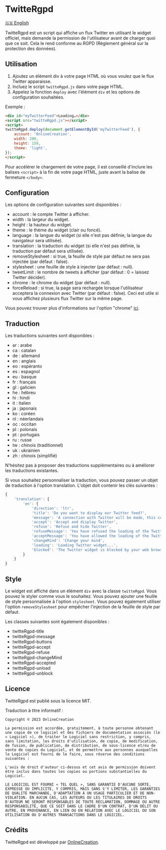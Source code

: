 # TwitteRgpd

[🇬🇧 English](README.md)

TwitteRgpd est un script qui affiche un flux Twitter en utilisant le widget officiel, mais demande la permission de l'utilisateur avant de charger quoi que ce soit. Cela le rend conforme au RGPD (Règlement général sur la protection des données).

## Utilisation

1. Ajoutez un élément div à votre page HTML où vous voulez que le flux Twitter apparaisse.
2. Incluez le script `twitteRgpd.js` dans votre page HTML.
3. Appelez la fonction `deploy` avec l'élément `div` et les options de configuration souhaitées.

Exemple :

```html
<div id="myTwitterFeed">Loading…</div>
<script src="twitteRgpd.js"></script>
<script>
twitteRgpd.deploy(document.getElementById('myTwitterFeed'), {
    account: 'OnlineCreation',
    width: 200,
    height: 150,
    theme: 'light',
});
</script>
```

Pour accélérer le chargement de votre page, il est conseillé d'inclure les balises `<script>` à la fin de votre page HTML, juste avant la balise de fermeture `</body>`.

## Configuration

Les options de configuration suivantes sont disponibles :

- account : le compte Twitter à afficher.
- width : la largeur du widget.
- height : la hauteur du widget.
- theme : le thème du widget (clair ou foncé).
- language : la langue du widget (si elle n'est pas définie, la langue du navigateur sera utilisée).
- translation : la traduction du widget (si elle n'est pas définie, la traduction par défaut sera utilisée).
- removeStylesheet : si true, la feuille de style par défaut ne sera pas injectée (par défaut : false).
- stylesheet : une feuille de style à injecter (par défaut : null).
- tweetLimit : le nombre de tweets à afficher (par défaut : 0 = laissez Twitter décider).
- chrome : le chrome du widget (par défaut : null).
- forceReload : si true, la page sera rechargée lorsque l'utilisateur acceptera la connexion avec Twitter (par défaut : false). Ceci est utile si vous affichez plusieurs flux Twitter sur la même page.

Vous pouvez trouver plus d'informations sur l'option "chrome" [ici](https://developer.twitter.com/en/docs/twitter-for-websites/timelines/overview).

## Traduction

Les traductions suivantes sont disponibles :

- ar : arabe
- ca : catalan
- de : allemand
- en : anglais
- eo : espéranto
- es : espagnol
- eu : basque
- fr : français
- gl : galicien
- he : hébreu
- hi : hindi
- it : italien
- ja : japonais
- ko : coréen
- nl : néerlandais
- oc : occitan
- pl : polonais
- pt : portugais
- ru : russe
- tw : chinois (traditionnel)
- uk : ukrainien
- zh : chinois (simplifié)

N'hésitez pas à proposer des traductions supplémentaires ou à améliorer les traductions existantes.

Si vous souhaitez personnaliser la traduction, vous pouvez passer un objet de traduction à l'option translation. L'objet doit contenir les clés suivantes :

```javascript
{
    'translation': {
        'en': {
            'direction': 'ltr',
            'title': 'Do you want to display our Twitter feed?',
            'message': 'A connection with Twitter will be made, this connection may share some of your personal data with Twitter.',
            'accept': 'Accept and display Twitter',
            'refuse': 'Refuse and hide Twitter',
            'refuseMessage': 'You have refused the loading of the Twitter widget. You can change your mind by clicking on the button below.',
            'acceptMessage': 'You have allowed the loading of the Twitter widget. You can change your mind by clicking on the button below.',
            'changeMind': 'Change your mind',
            'loading': 'Loading Twitter widget...',
            'blocked': 'The Twitter widget is blocked by your web browser. If you see an icon like this in your browser, click on it to unblock it.'
        }
    }
}
```

## Style

Le widget est affiché dans un élément `div` avec la classe `twitteRgpd`. Vous pouvez le styler comme vous le souhaitez. Vous pouvez ajouter une feuille de style personnalisée à l'option `stylesheet`. Vous pouvez également utiliser l'option `removeStylesheet` pour empêcher l'injection de la feuille de style par défaut.

Les classes suivantes sont également disponibles :

- twitteRgpd-title
- twitteRgpd-message
- twitteRgpd-buttons
- twitteRgpd-accept
- twitteRgpd-refuse
- twitteRgpd-changeMind
- twitteRgpd-accepted
- twitteRgpd-unload
- twitteRgpd-unblock

## Licence

TwitteRgpd est publié sous la licence MIT.

Traduction à titre informatif :

```text
Copyright © 2023 OnlineCreation

La permission est accordée, gratuitement, à toute personne obtenant une copie de ce logiciel et des fichiers de documentation associés (le « Logiciel »), de traiter le Logiciel sans restriction, y compris, sans limitation, les droits d'utilisation, de copie, de modification, de fusion, de publication, de distribution, de sous-licence et/ou de vente de copies du Logiciel, et de permettre aux personnes auxquelles le Logiciel est fourni de le faire, sous réserve des conditions suivantes :

L'avis de droit d'auteur ci-dessus et cet avis de permission doivent être inclus dans toutes les copies ou portions substantielles du Logiciel.

LE LOGICIEL EST FOURNI « TEL QUEL », SANS GARANTIE D'AUCUNE SORTE, EXPRESSE OU IMPLICITE, Y COMPRIS, MAIS SANS S'Y LIMITER, LES GARANTIES DE QUALITÉ MARCHANDE, D'ADAPTATION À UN USAGE PARTICULIER ET DE NON-VIOLATION. EN AUCUN CAS, LES AUTEURS OU LES TITULAIRES DE DROITS D'AUTEUR NE SERONT RESPONSABLES DE TOUTE RÉCLAMATION, DOMMAGE OU AUTRE RESPONSABILITÉ, QUE CE SOIT DANS LE CADRE D'UN CONTRAT, D'UN DÉLIT OU AUTRE, EN PROVENANCE, EN LIEN OU EN RELATION AVEC LE LOGICIEL OU SON UTILISATION OU D'AUTRES TRANSACTIONS DANS LE LOGICIEL.
```

## Crédits

TwitteRgpd est développé par [OnlineCreation](https://www.onlinecreation.pro/).